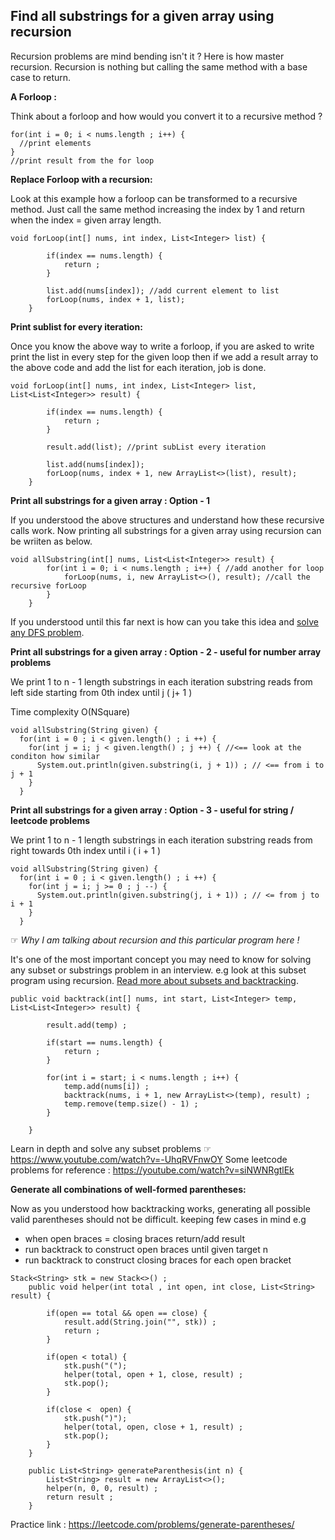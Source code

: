 ## Find all substrings for a given array using recursion
Recursion problems are mind bending isn't it ? Here is how master recursion.
Recursion is nothing but calling the same method with a base case to return.

**A Forloop :**

Think about a forloop and how would you convert it to a recursive method ?
```
for(int i = 0; i < nums.length ; i++) {
  //print elements
}
//print result from the for loop
```

**Replace Forloop with a recursion:**

Look at this example how a forloop can be transformed to a recursive method. 
Just call the same method increasing the index by 1 and return when the index = given array length.

```
void forLoop(int[] nums, int index, List<Integer> list) {

        if(index == nums.length) {
            return ;
        }

        list.add(nums[index]); //add current element to list
        forLoop(nums, index + 1, list);
    }
```

**Print sublist for every iteration:**

Once you know the above way to write a forloop, if you are asked to write print the list in every step for the given loop 
then if we add a result array to the above code and add the list for each iteration, job is done.

```
void forLoop(int[] nums, int index, List<Integer> list, List<List<Integer>> result) {

        if(index == nums.length) {
            return ;
        }

        result.add(list); //print subList every iteration

        list.add(nums[index]);
        forLoop(nums, index + 1, new ArrayList<>(list), result);
    }
```

**Print all substrings for a given array : Option - 1**

If you understood the above structures and understand how these recursive calls work. 
Now printing all substrings for a given array using recursion can be wriiten as below.


```
void allSubstring(int[] nums, List<List<Integer>> result) {
        for(int i = 0; i < nums.length ; i++) { //add another for loop
            forLoop(nums, i, new ArrayList<>(), result); //call the recursive forLoop
        }
    }
```

If you understood until this far next is how can you take this idea and [solve any DFS problem](https://www.youtube.com/watch?v=5apYEdUv_O4&t=10s).

**Print all substrings for a given array : Option - 2 - useful for number array problems**

We print 1 to n - 1 length substrings in each iteration
substring reads from left side starting from 0th index until j ( j+ 1 )

Time complexity O(NSquare)
```
void allSubstring(String given) {
  for(int i = 0 ; i < given.length() ; i ++) {
    for(int j = i; j < given.length() ; j ++) { //<== look at the conditon how similar
      System.out.println(given.substring(i, j + 1)) ; // <== from i to j + 1 
    }
  }
```

**Print all substrings for a given array : Option - 3 - useful for string / leetcode problems**

We print 1 to n - 1 length substrings in each iteration
substring reads from right towards 0th index until i ( i + 1 )

```
void allSubstring(String given) {
  for(int i = 0 ; i < given.length() ; i ++) {
    for(int j = i; j >= 0 ; j --) {
      System.out.println(given.substring(j, i + 1)) ; // <= from j to i + 1
    }
  }
```

&#9758; _Why I am talking about recursion and this particular program here !_

It's one of the most important concept you may need to know for solving any subset or substrings problem in an interview.
e.g look at this subset program using recursion. [Read more about subsets and backtracking](https://interviewdose.com/i/articles/engineering/ds/subsets.md).



```
public void backtrack(int[] nums, int start, List<Integer> temp, List<List<Integer>> result) {
        
        result.add(temp) ;
        
        if(start == nums.length) {
            return ;
        }

        for(int i = start; i < nums.length ; i++) {
            temp.add(nums[i]) ;
            backtrack(nums, i + 1, new ArrayList<>(temp), result) ;
            temp.remove(temp.size() - 1) ;
        }
        
    }
```
Learn in depth and solve any subset problems &#9758; https://www.youtube.com/watch?v=-UhqRVFnwOY
Some leetcode problems for reference : https://youtube.com/watch?v=siNWNRgtlEk

**Generate all combinations of well-formed parentheses:**

Now as you understood how backtracking works, generating all possible valid parentheses should not be difficult.
keeping few cases in mind e.g
* when open braces = closing braces return/add result
* run backtrack to construct open braces until given target n
* run backtrack to construct closing braces for each open bracket

```
Stack<String> stk = new Stack<>() ;
    public void helper(int total , int open, int close, List<String> result) {

        if(open == total && open == close) {
            result.add(String.join("", stk)) ;
            return ;
        }

        if(open < total) {
            stk.push("(");
            helper(total, open + 1, close, result) ;
            stk.pop();
        }

        if(close <  open) {
            stk.push(")");
            helper(total, open, close + 1, result) ;
            stk.pop();
        }
    }

    public List<String> generateParenthesis(int n) {
        List<String> result = new ArrayList<>();
        helper(n, 0, 0, result) ;
        return result ;
    }
```

Practice link : https://leetcode.com/problems/generate-parentheses/

